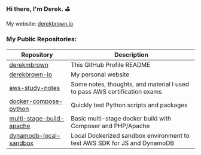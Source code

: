 ### Hi there, I'm Derek. :golf:

My website: [derekbrown.io](https://derekbrown.io)

### My Public Repositories:

| Repository                                                                          | Description                                                               |
| -                                                                                   | -                                                                         |
| [derekmbrown](https://github.com/derekmbrown/derekmbrown)                           | This GitHub Profile README                                                |
| [derekbrown-io](https://github.com/derekmbrown/derekbrown-io)                       | My personal website                                                       |
| [aws-study-notes](https://github.com/derekmbrown/aws-study-notes)                   | Some notes, thoughts, and material I used to pass AWS certification exams |
| [docker-compose-python](https://github.com/derekmbrown/docker-compose-python)       | Quickly test Python scripts and packages                                  |
| [multi-stage-build-apache](https://github.com/derekmbrown/multi-stage-build-apache) | Basic multi-stage docker build with Composer and PHP/Apache               |
| [dynamodb-local-sandbox](https://github.com/derekmbrown/dynamodb-local-sandbox)     | Local Dockerized sandbox environment to test AWS SDK for JS and DynamoDB  |
